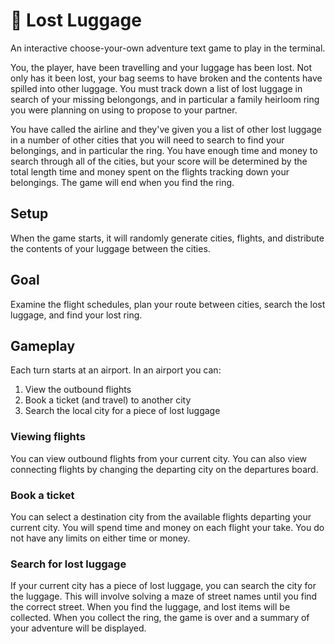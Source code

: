 # 🧳 Lost Luggage

An interactive choose-your-own adventure text game to play in the terminal.

You, the player, have been travelling and your luggage has been lost. Not only has it been lost, your bag seems to have broken and the contents have spilled into other luggage. You must track down a list of lost luggage in search of your missing belongongs, and in particular a family heirloom ring you were planning on using to propose to your partner.

You have called the airline and they've given you a list of other lost luggage in a number of other cities that you will need to search to find your belongings, and in particular the ring. You have enough time and money to search through all of the cities, but your score will be determined by the total length time and money spent on the flights tracking down your belongings. The game will end when you find the ring.

## Setup

When the game starts, it will randomly generate cities, flights, and distribute the contents of your luggage between the cities.

## Goal

Examine the flight schedules, plan your route between cities, search the lost luggage, and find your lost ring.

## Gameplay

Each turn starts at an airport. In an airport you can:

1. View the outbound flights
2. Book a ticket (and travel) to another city
3. Search the local city for a piece of lost luggage

### Viewing flights

You can view outbound flights from your current city.
You can also view connecting flights by changing the departing city on the departures board.

### Book a ticket

You can select a destination city from the available flights departing your current city.
You will spend time and money on each flight your take.
You do not have any limits on either time or money.

### Search for lost luggage

If your current city has a piece of lost luggage, you can search the city for the luggage.
This will involve solving a maze of street names until you find the correct street.
When you find the luggage, and lost items will be collected.
When you collect the ring, the game is over and a summary of your adventure will be displayed.
